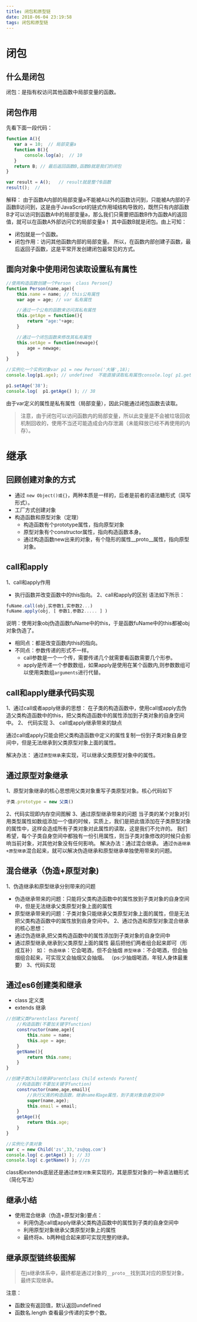 ```yaml
---
title: 闭包和原型链
date: 2018-06-04 23:19:58
tags: 闭包和原型链
---
```



# 闭包
## 什么是闭包
闭包：是指有权访问其他函数中局部变量的函数。

## 闭包作用
先看下面一段代码：
```javascript
function A(){
   var a = 10;  // 局部变量a
   function B(){
       console.log(a);  // 10
   }
   return B; // 最后返回函数B,函数B就是我们的闭包
}

var result = A();   // result就是整个B函数
result();  //
```

解释：
由于函数A内部的局部变量a不能被A以外的函数访问到，只能被A内部的子函数B访问到，这是由于JavaScript的链式作用域结构导致的，既然只有内部函数B才可以访问到函数A中的局部变量a，那么我们只需要把函数B作为函数A的返回值，就可以在函数A外部访问它的局部变量a！ 其中函数B就是闭包。由上可知：
- 闭包就是一个函数。
- 闭包作用：访问其他函数内部的局部变量。
所以，在函数内部创建子函数，最后返回子函数，这是平常开发创建闭包最常见的方式。

## 面向对象中使用闭包读取设置私有属性 
```javascript
//使用构造函数创建一个Person  class Person{}
function Person(name,age){
    this.name = name; // this公有属性
    var age = age; // var 私有属性

    //通过一个公有的函数来访问其私有属性
    this.getAge = function(){
        return "age:"+age;
    }

    //通过一个闭包函数来修改其私有属性
    this.setAge = function(newage){
        age = newage;
    }
}

//实例化一个实例对象var p1 = new Person('大锤',18);
console.log(p1.age); // undefined  不能直接读取私有属性console.log( p1.getAge() );  // 18

p1.setAge('38');
console.log(  p1.getAge() ); // 38
```

由于var定义的属性是私有属性（局部变量），因此只能通过闭包函数去读取。
> 注意，由于闭包可以访问函数内的局部变量，所以此变量是不会被垃圾回收机制回收的，使用不当还可能造成会内存泄漏（未能释放已经不再使用的内存）。

# 继承
## 回顾创建对象的方式
- 通过 `new Object()或{}`，两种本质是一样的，后者是前者的语法糖形式（简写形式）。
- 工厂方式创建对象
- 构造函数和原型对象（定理）
    - 构造函数有个prototype属性，指向原型对象
    - 原型对象有个constructor属性，指向构造函数本身。
    - 通过构造函数new出来的对象，有个隐形的属性__proto__属性，指向原型对象。
    
## call和apply 
1、call和apply作用
 - 执行函数并改变函数中的this指向。
2、call和apply的区别
语法如下所示：
```javascript
fuName.call(obj,实参数1,实参数2...)     
fuName.apply(obj, [ 参数1,参数2..... ] )
```
说明：使用对象obj伪造函数fuName中的this，于是函数fuName中的this都被obj对象伪造了。

- 相同点：都是改变函数内this的指向。
- 不同点：参数传递的形式不一样。
    - call参数是一个一个传，需要传递几个就需要看函数需要几个形参。
    - apply是传递一个参数数组，如果apply是使用在某个函数内,则参数数组可以使用类数组`arguments`进行代替。

## call和apply继承代码实现
1、通过call或者apply继承的思想：
在子类的构造函数中，使用call或apply去伪造父类构造函数中的this，把父类构造函数中的属性添加到子类对象的自身空间中。
2、 代码实现
3、 call或apply继承带来的缺点

通过call或apply只能会把父类构造函数中定义的属性复制一份到子类对象自身空间中，但是无法继承到父类原型对象上面的属性。

解决办法： 通过`原型继承`来实现，可以继承父类原型对象中的属性。

## 通过原型对象继承

1、原型对象继承的核心思想用父类对象重写子类原型对象。核心代码如下
```javascript
子类.prototype = new 父类()
```
2、代码实现即内存空间图解
3、通过原型继承带来的问题
当子类的某个对象对引用类型属性如数组添加一个值的时候，实质上，我们是把此值添加在子类原型对象的属性中，这样会造成所有子类对象对此属性的读取，这是我们不允许的。
我们希望，每个子类自身空间中都独有一份引用属性，则当子类对象修改的时候只会影响当前对象，对其他对象没有任何影响。
解决办法：通过混合继承。 通过`伪造继承+原型继承`混合起来，就可以解决伪造继承和原型继承单独使用带来的问题。

## 混合继承（伪造+原型对象)

1、伪造继承和原型继承分别带来的问题
- 伪造继承带来的问题：只能将父类构造函数中的属性放到子类对象的自身空间中，但是无法继承父类原型对象上面的属性 
- 原型继承带来的问题：子类对象只能继承父类原型对象上面的属性，但是无法把父类构造函数中的属性放到自身空间中。
2、通过伪造和原型对象混合继承的核心思想：
- 通过伪造继承,把父类构造函数中的属性添加到子类对象的自身空间中
- 通过原型继承,继承到父类原型上面的属性
最后把他们两者组合起来即可（形成互补）
如：
`伪造继承`：它会喝酒，但不会抽烟
`原型继承`：不会喝酒，但会抽烟组合起来，可实现又会抽烟又会抽烟。 （ps:少抽烟喝酒，年轻人身体最重要）
3、代码实现


## 通过es6创建类和继承
- class 定义类
- extends 继承
```javascript 
//创建父类Parentclass Parent{
    //构造函数(不要加关键字function)
    constructor(name,age){
        this.name = name;
        this.age = age;
    }
    getName(){
        return this.name;
    }
}

//创建子类Child继承Parentclass Child extends Parent{
    //构造函数(不要加关键字function)
    constructor(name,age,email){
        //执行父类的构造函数，继承name和age属性，到子类对象自身空间中
        super(name,age);
        this.email = email;
    }
    getAge(){
        return this.age;
    }
}

//实例化子类对象
var c = new Child('zs',33,'zs@qq.com')
console.log( c.getAge() ); // 33
console.log( c.getName() ); //zs
```
class和extends底层还是通过`原型对象`来实现的，其是原型对象的一种语法糖形式（简化写法）

## 继承小结
- 使用混合继承（伪造+原型对象)要点：
    - 利用伪造call或apply继承父类构造函数中的属性到子类的自身空间中
    - 利用原型对象继承父类原型对象上的属性
    - 最终将a、b两种组合起来即可实现完整的继承。
 ## 继承原型链终极图解
 > 在js继承体系中，最终都是通过对象的`__proto__`找到其对应的原型对象，最终实现继承。
 

注意：
- 函数没有返回值，默认返回undefined
- 函数名.length 查看最少传递的实参个数。
